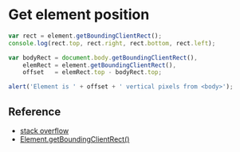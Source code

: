 # Get element position

```javascript
var rect = element.getBoundingClientRect();
console.log(rect.top, rect.right, rect.bottom, rect.left);

var bodyRect = document.body.getBoundingClientRect(),
    elemRect = element.getBoundingClientRect(),
    offset   = elemRect.top - bodyRect.top;

alert('Element is ' + offset + ' vertical pixels from <body>');
```

## Reference

* [stack overflow](http://stackoverflow.com/questions/442404/retrieve-the-position-x-y-of-an-html-element)
* [Element.getBoundingClientRect()](https://developer.mozilla.org/en-US/docs/Web/API/Element/getBoundingClientRect)
